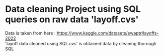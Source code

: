 # Data cleaning Project using SQL queries on raw data 'layoff.cvs'  
Data is taken from here : https://www.kaggle.com/datasets/swaptr/layoffs-2022  
'layoff data cleaned using SQL.cvs' is obtained data by cleaning thorough SQL
